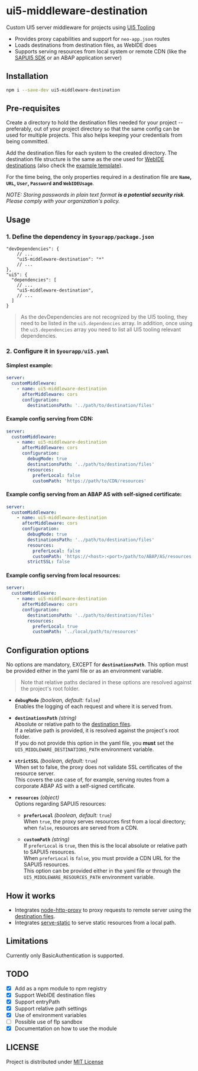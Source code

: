 # ui5-middleware-destination
Custom UI5 server middleware for projects using [UI5 Tooling](https://sap.github.io/ui5-tooling)
* Provides proxy capabilities and support for `neo-app.json` routes
* Loads destinations from destination files, as WebIDE does
* Supports serving resources from local system or remote CDN (like the [SAPUI5 SDK](https://sapui5.hana.ondemand.com) or an ABAP application server)

## Installation
```bash
npm i --save-dev ui5-middleware-destination
```

## Pre-requisites
Create a directory to hold the destination files needed for your project -- preferably, out of your project directory so that the same config can be used for multiple projects. This also helps keeping your credentials from being committed.

Add the destination files for each system to the created directory. The destination file structure is the same as the one used for [WebIDE destinations](https://help.sap.com/viewer/825270ffffe74d9f988a0f0066ad59f0/CF/en-US/2cf47f37e34c428c97a51057733c0394.html) (also check the [example template](templates/example)).

For the time being, the only properties required in a destination file are **`Name`, `URL`, `User`, `Password` and `WebIDEUsage`**.

*NOTE: Storing passwords in plain text format ***is a potential security risk***. Please comply with your organization's policy.*

## Usage
### 1. Define the dependency in `$yourapp/package.json`

```jsonc
"devDependencies": {
    // ...
    "ui5-middleware-destination": "*"
    // ...
},
"ui5": {
  "dependencies": [
    // ...
    "ui5-middleware-destination",
    // ...
  ]
}
```

> As the devDependencies are not recognized by the UI5 tooling, they need to be listed in the `ui5.dependencies` array. In addition, once using the `ui5.dependencies` array you need to list all UI5 tooling relevant dependencies.

### 2. Configure it in `$yourapp/ui5.yaml`

#### Simplest example:
```yaml
server:
  customMiddleware:
    - name: ui5-middleware-destination
      afterMiddleware: cors
      configuration:
  	    destinationsPath: '../path/to/destination/files'
```

#### Example config serving from CDN:
```yaml
server:
  customMiddleware:
    - name: ui5-middleware-destination
      afterMiddleware: cors
      configuration:
        debugMode: true
        destinationsPath: '../path/to/destination/files'
        resources:
          preferLocal: false
          customPath: 'https://path/to/CDN/resources'
```

#### Example config serving from an ABAP AS with self-signed certificate:
```yaml
server:
  customMiddleware:
    - name: ui5-middleware-destination
      afterMiddleware: cors
      configuration:
        debugMode: true
        destinationsPath: '../path/to/destination/files'
        resources:
          preferLocal: false
          customPath: 'https://<host>:<port>/path/to/ABAP/AS/resources'
        strictSSL: false
```

#### Example config serving from local resources:
```yaml
server:
  customMiddleware:
    - name: ui5-middleware-destination
      afterMiddleware: cors
      configuration:
        destinationsPath: '../path/to/destination/files'
        resources:
          preferLocal: true
          customPath: '../local/path/to/resources'
```

## Configuration options
No options are mandatory, EXCEPT for **`destinationsPath`**. This option must be provided either in the yaml file or as an environment variable.

> Note that relative paths declared in these options are resolved against the project's root folder.

* **`debugMode`** *(boolean, default:* `false`*)*  
Enables the logging of each request and where it is served from.

* **`destinationsPath`** *(string)*  
Absolute or relative path to the [destination files](#pre-requisites).  
If a relative path is provided, it is resolved against the project's root folder.  
If you do not provide this option in the yaml file, you **must** set the `UI5_MIDDLEWARE_DESTINATIONS_PATH` environment variable. 

* **`strictSSL`** *(boolean, default:* `true`*)*  
When set to false, the proxy does not validate SSL certificates of the resource server.  
This covers the use case of, for example, serving routes from a corporate ABAP AS with a self-signed certificate.

* **`resources`** *(object)*  
Options regarding SAPUI5 resources:

  * **`preferLocal`** *(boolean, default:* `true`*)*  
  When `true`, the proxy serves resources first from a local directory; when `false`, resources are served from a CDN.

  * **`customPath`** *(string)*  
  If `preferLocal` is `true`, then this is the local absolute or relative path to SAPUI5 resources.  
  When `preferLocal` is `false`, you must provide a CDN URL for the SAPUI5 resources.  
  This option can be provided either in the yaml file or through the `UI5_MIDDLEWARE_RESOURCES_PATH` environment variable.

## How it works
* Integrates [node-http-proxy](https://github.com/http-party/node-http-proxy) to proxy requests to remote server using the [destination files](#pre-requisites).
* Integrates [serve-static](https://github.com/expressjs/serve-static) to serve static resources from a local path.

## Limitations
Currently only BasicAuthentication is supported.

## TODO

- [x] Add as a npm module to npm registry
- [x] Support WebIDE destination files
- [x] Support entryPath
- [x] Support relative path settings
- [x] Use of environment variables
- [ ] Possible use of flp sandbox
- [x] Documentation on how to use the module

## LICENSE
Project is distributed under [MIT License](LICENSE)